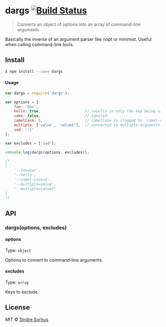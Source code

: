 # dargs [![Build Status](https://travis-ci.org/sindresorhus/dargs.svg?branch=master)](https://travis-ci.org/sindresorhus/dargs)

> Converts an object of options into an array of command-line arguments

Basically the inverse of an argument parser like nopt or minimist. Useful when calling command-line tools.


## Install

```sh
$ npm install --save dargs
```


#### Usage

```js
var dargs = require('dargs');

var options = {
	foo: 'bar',
	hello: true,                    // results in only the key being used
	cake: false,                    // ignored
	camelCase: 5,                   // camelCase is slugged to `camel-case`
	multiple: ['value', 'value2'],  // converted to multiple arguments
	sad: ':('
};

var excludes = ['sad'];

console.log(dargs(options, excludes));

/*
[
	'--foo=bar',
	'--hello',
	'--camel-case=5',
	'--multiple=value',
	'--multiple=value2'
]
*/
```


## API

### dargs(options, excludes)

#### options

Type: `object`

Options to convert to command-line arguments.

#### excludes

Type: `array`

Keys to exclude.


## License

MIT © [Sindre Sorhus](http://sindresorhus.com)
